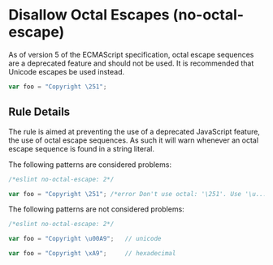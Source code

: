 # Disallow Octal Escapes (no-octal-escape)

As of version 5 of the ECMAScript specification, octal escape sequences are a deprecated feature and should not be used. It is recommended that Unicode escapes be used instead.

```js
var foo = "Copyright \251";
```

## Rule Details

The rule is aimed at preventing the use of a deprecated JavaScript feature, the use of octal escape sequences. As such it will warn whenever an octal escape sequence is found in a string literal.

The following patterns are considered problems:

```js
/*eslint no-octal-escape: 2*/

var foo = "Copyright \251"; /*error Don't use octal: '\251'. Use '\u....' instead.*/
```

The following patterns are not considered problems:

```js
/*eslint no-octal-escape: 2*/

var foo = "Copyright \u00A9";   // unicode

var foo = "Copyright \xA9";     // hexadecimal
```
